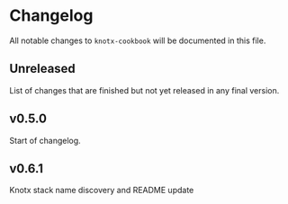 # Changelog
All notable changes to `knotx-cookbook` will be documented in this file.

## Unreleased
List of changes that are finished but not yet released in any final version.

## v0.5.0
Start of changelog.

## v0.6.1
Knotx stack name discovery and README update
